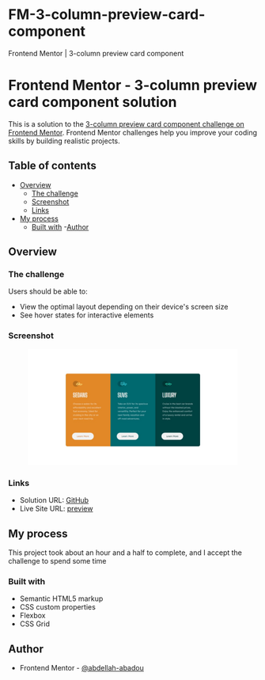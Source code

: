 # FM-3-column-preview-card-component
Frontend Mentor | 3-column preview card component

# Frontend Mentor - 3-column preview card component solution

This is a solution to the [3-column preview card component challenge on Frontend Mentor](https://www.frontendmentor.io/challenges/3column-preview-card-component-pH92eAR2-). Frontend Mentor challenges help you improve your coding skills by building realistic projects. 

## Table of contents

- [Overview](#overview)
  - [The challenge](#the-challenge)
  - [Screenshot](#screenshot)
  - [Links](#links)
- [My process](#my-process)
  - [Built with](#built-with)
  -[Author](#Author)

## Overview

### The challenge

Users should be able to:

- View the optimal layout depending on their device's screen size
- See hover states for interactive elements

### Screenshot

<figure>
  <img src="screenshot.png" alt="sceenshot">
</figure>

### Links

- Solution URL: [GitHub](https://github.com/abdellah-abadou/FM-3-column-preview-card-component)
- Live Site URL: [preview](https://f-m-3-column-preview-card-component.netlify.app/)

## My process

This project took about an hour and a half to complete, and I accept the challenge to spend some time

### Built with

- Semantic HTML5 markup
- CSS custom properties
- Flexbox
- CSS Grid


## Author

- Frontend Mentor - [@abdellah-abadou](https://www.frontendmentor.io/profile/abdellah-abadou)




